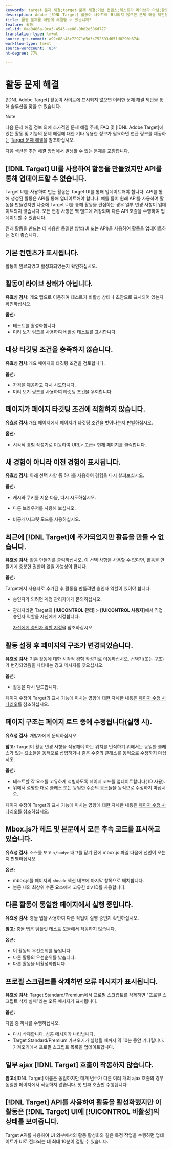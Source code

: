 ```yaml
---
keywords: target 문제 해결;target 문제 해결;기본 컨텐츠;테스트가 라이브가 아님;활동이 라이브가 아님;타깃팅이 작동하지 않음;이전 경험이 표시됩니다;활동을 만들 수 없습니다;활동을 만들 수 없습니다;활동 만들기;페이지 구조가 변경됨;페이지 구조가 수정됨;오류 메시지;프로필 스크립트 삭제 오류;ajax가 작동하지 않음
description: Adobe [!DNL Target] 활동이 사이트에 표시되지 않으면 문제 해결 제안을 찾습니다.
title: 활동 문제를 어떻게 해결할 수 있습니까?
feature: 활동
exl-id: 6aa0486a-9ca3-4545-ae06-9b02e586d777
translation-type: tm+mt
source-git-commit: a92e88b46c72971d5d3c752593d651d8290b674e
workflow-type: tm+mt
source-wordcount: '834'
ht-degree: 77%

---
```


# 활동 문제 해결

[!DNL Adobe Target] 활동이 사이트에 표시되지 않으면 이러한 문제 해결 제안을 통해 솔루션을 찾을 수 있습니다.

>[!NOTE]
>
>다음 문제 해결 정보 외에 추가적인 문제 해결 주제, FAQ 및 [!DNL Adobe Target]에 있는 활동 및 기능의 문제 해결에 대한 기타 유용한 정보가 필요하면 연관 링크를 제공하는 [Target 문제 해결](/help/r-troubleshooting-target/troubleshooting-target.md#reference_A9DB82675D044BD8861F6752A4EE6839)을 참조하십시오.

다음 섹션은 추천 해결 방법에서 발생할 수 있는 문제를 포함합니다.

## [!DNL Target] UI를 사용하여 활동을 만들었지만 API를 통해 업데이트할 수 없습니다.

Target UI를 사용하여 만든 활동은 Target UI를 통해 업데이트해야 합니다. API를 통해 생성된 활동은 API를 통해 업데이트해야 합니다. 예를 들어 원래 API를 사용하여 활동을 만들었지만 나중에 Target UI를 통해 활동을 편집하는 경우 일부 변경 사항이 업데이트되지 않습니다. 모든 변경 사항은 백 엔드에 저장되며 다른 API 호출을 수행하여 업데이트할 수 있습니다.

원래 활동을 만드는 데 사용한 동일한 방법(UI 또는 API)을 사용하여 활동을 업데이트하는 것이 좋습니다.

## 기본 컨텐츠가 표시됩니다.

활동이 완료되었고 활성화되었는지 확인하십시오.

## 활동이 라이브 상태가 아닙니다.

**유효성 검사:** 개요 탭으로 이동하여 테스트가 비활성 상태나 초안으로 표시되어 있는지 확인하십시오.

**옵션:**

* 테스트를 활성화합니다.
* 미리 보기 링크를 사용하여 비활성 테스트를 표시합니다.

## 대상 타깃팅 조건을 충족하지 않습니다.

**유효성 검사:**&#x200B;개요 페이지의 타깃팅 조건을 검토합니다.

**옵션:**

* 자격을 제공하고 다시 시도합니다.
* 미리 보기 링크를 사용하여 타깃팅 조건을 우회합니다.

## 페이지가 페이지 타깃팅 조건에 적합하지 않습니다.

**유효성 검사:**&#x200B;개요 페이지에서 페이지가 타깃팅 조건을 벗어나는지 판별하십시오.

**옵션:**

* 시각적 경험 작성기로 이동하여 URL\> 고급\> 현재 페이지를 클릭합니다.

## 새 경험이 아니라 이전 경험이 표시됩니다.

**유효성 검사:** 아래 선택 사항 중 하나를 사용하여 경험을 다시 살펴보십시오.

**옵션:**

* 캐시와 쿠키를 지운 다음, 다시 시도하십시오.

* 다른 브라우저를 사용해 보십시오.
* 비공개/시크릿 모드를 사용하십시오.

## 최근에 [!DNL Target]에 추가되었지만 활동을 만들 수 없습니다.

**유효성 검사:** 활동 만들기를 클릭하십시오. 이 선택 사항을 사용할 수 없다면, 활동을 만들기에 충분한 권한이 없을 가능성이 큽니다.

**옵션:**

Target에서 사용자로 추가된 후 활동을 만들려면 승인자 역할이 있어야 합니다.

* 승인자가 되려면 계정 관리자에게 문의하십시오.
* 관리자라면 Target의 **[!UICONTROL 관리]** > **[!UICONTROL 사용자]**&#x200B;에서 직접 승인자 역할을 자신에게 지정합니다.

   [자신에게 승인자 역할 지정](/help/administrating-target/start-target.md#task_15CAA437A71444E2932B333D5E66A3C7)을 참조하십시오.

## 활동 설정 후 페이지의 구조가 변경되었습니다.

**유효성 검사:** 기존 활동에 대한 시각적 경험 작성기로 이동하십시오. 선택기(또는 구조)가 변경되었음을 나타내는 경고 메시지를 찾으십시오.

**옵션:**

* 활동을 다시 빌드합니다.

페이지 수정이 Target의 표시 기능에 미치는 영향에 대한 자세한 내용은 [페이지 수정 시나리오](/help/c-experiences/c-visual-experience-composer/r-troubleshoot-composer/vec-scenarios.md#concept_A458A95F65B4401588016683FB1694DB)를 참조하십시오.

## 페이지 구조는 페이지 로드 중에 수정됩니다(실행 시).

**유효성 검사:** 개발자에게 문의하십시오.

**참고:** Target이 활동 변경 사항을 적용해야 하는 위치를 인식하기 위해서는 동일한 클래스가 있는 요소들을 동적으로 삽입하거나 같은 수준의 클래스를 동적으로 수정하지 마십시오.

**옵션:**

* 테스트할 각 요소를 고유하게 식별하도록 페이지 코드를 업데이트합니다( ID 사용).
* 위에서 설명한 대로 클래스 또는 동일한 수준의 요소들을 동적으로 수정하지 마십시오.

페이지 수정이 Target의 표시 기능에 미치는 영향에 대한 자세한 내용은 [페이지 수정 시나리오](/help/c-experiences/c-visual-experience-composer/r-troubleshoot-composer/vec-scenarios.md#concept_A458A95F65B4401588016683FB1694DB)를 참조하십시오.

## Mbox.js가 헤드 및 본문에서 모든 후속 코드를 표시하고 있습니다.

**유효성 검사:** 소스를 보고 `</body>` 태그를 닫기 전에 mbox.js 파일 다음에 선언이 오는지 판별하십시오.

**옵션:**

* mbox.js를 페이지의 `<head>` 섹션 내부에 마지막 항목으로 배치합니다.
* 본문 내의 최상위 수준 요소에서 고유한 div ID를 사용합니다.

## 다른 활동이 동일한 페이지에서 실행 중입니다.

**유효성 검사:** 충돌 탭을 사용하여 다른 작업이 실행 중인지 확인하십시오.

**참고:** 충돌 탭은 템플릿 테스트 모듈에서 작동하지 않습니다.

**옵션:**

* 이 활동의 우선순위를 높입니다.
* 다른 활동의 우선순위를 낮춥니다.
* 다른 활동을 비활성화합니다.

## 프로필 스크립트를 삭제하면 오류 메시지가 표시됩니다.

**유효성 검사:** Target Standard/Premium에서 프로필 스크립트를 삭제하면 &quot;프로필 스크립트 삭제 실패&quot;라는 오류 메시지가 표시됩니다.

**옵션:**

다음 중 하나를 수행하십시오.

* 다시 삭제합니다. 성공 메시지가 나타납니다.
* Target Standard/Premium 가져오기가 실행될 때까지 약 10분 동안 기다립니다. 가져오기에서 프로필 스크립트 목록을 업데이트합니다.

## 일부 ajax [!DNL Target] 호출이 작동하지 않습니다.

**참고:**[!DNL Target] 이름은 동일하지만 매개 변수가 다른 여러 개의 ajax 호출의 경우 동일한 페이지에서 작동하지 않습니다. 첫 번째 호출만 수행됩니다.

## [!DNL Target] API를 사용하여 활동을 활성화했지만 이 활동은 [!DNL Target] UI에 [!UICONTROL 비활성]의 상태를 보여줍니다.

Target API를 사용하여 UI 외부에서의 활동 활성화와 같은 특정 작업을 수행하면 업데이트가 UI로 전파되는 데 최대 10분이 걸릴 수 있습니다.
